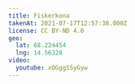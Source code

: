 ```yaml
---
title: Fiskerkona
takenAt: 2021-07-17T12:57:38.000Z
license: CC BY-ND 4.0
geo:
  lat: 68.224454
  lng: 14.56328
video:
  youtube: xOGggSSyGyw
---
```

